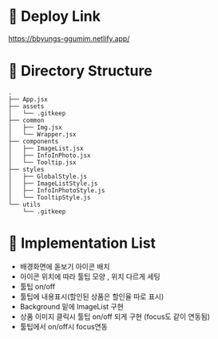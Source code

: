 # 🎉 Deploy Link
<a href="https://bbyungs-ggumim.netlify.app/" target="_blank">https://bbyungs-ggumim.netlify.app/</a>

# 🎉 Directory Structure
```
.
├── App.jsx
├── assets
│   └── .gitkeep	
├── common
│   ├── Img.jsx
│   └── Wrapper.jsx
├── components		
│   ├── ImageList.jsx
│   ├── InfoInPhoto.jsx
│   └── Tooltip.jsx
├── styles
│   ├── GlobalStyle.js
│   ├── ImageListStyle.js
│   ├── InfoInPhotoStyle.js
│   └── TooltipStyle.js
└── utils
    └── .gitkeep

```

# 🎉 Implementation List

- 배경화면에 돋보기 아이콘 배치
- 아이콘 위치에 따라 툴팁 모양 , 위치 다르게 세팅
- 툴팁 on/off 
- 툴팁에 내용표시(할인된 상품은 할인율 따로 표시)
- Background 밑에 ImageList 구현
- 상품 이미지 클릭시 툴팁 on/off 되게 구현 (focus도 같이 연동됨)
- 툴팁에서 on/off시 focus연동






